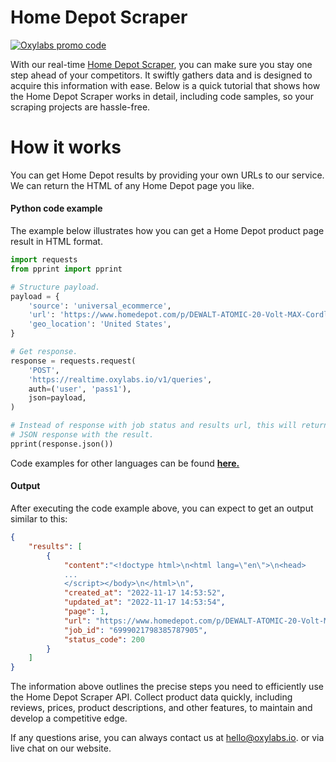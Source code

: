 # Home Depot Scraper

[![Oxylabs promo code](https://user-images.githubusercontent.com/129506779/250792357-8289e25e-9c36-4dc0-a5e2-2706db797bb5.png)](https://oxylabs.go2cloud.org/aff_c?offer_id=7&aff_id=877&url_id=112)

With our real-time [Home Depot Scraper](https://oxy.yt/vajU), you can make sure you stay one step ahead of your competitors. It swiftly gathers data and is designed to acquire this information with ease. Below is a quick tutorial that shows how the Home Depot Scraper works in detail, including code samples, so your scraping projects are hassle-free.

# How it works

You can get Home Depot results by providing your own URLs to our service. We can return the HTML of any Home Depot page you like.

#### Python code example

The example below illustrates how you can get a Home Depot product page result in HTML format.

```python
import requests
from pprint import pprint

# Structure payload.
payload = {
    'source': 'universal_ecommerce',
    'url': 'https://www.homedepot.com/p/DEWALT-ATOMIC-20-Volt-MAX-Cordless-Brushless-Compact-Drill-Impact-Combo-Kit-2-Tool-with-2-1-3Ah-Batteries-Charger-Bag-DCK278C2/308067489',
    'geo_location': 'United States',
}

# Get response.
response = requests.request(
    'POST',
    'https://realtime.oxylabs.io/v1/queries',
    auth=('user', 'pass1'),
    json=payload,
)

# Instead of response with job status and results url, this will return the
# JSON response with the result.
pprint(response.json())
```

Code examples for other languages can be found [**here.**](https://github.com/oxylabs/home-depot-scraper/tree/main/code%20examples)

#### Output

After executing the code example above, you can expect to get an output similar to this:

```json
{
    "results": [
        {
            "content":"<!doctype html>\n<html lang=\"en\">\n<head>
            ...
            </script></body>\n</html>\n",
            "created_at": "2022-11-17 14:53:52",
            "updated_at": "2022-11-17 14:53:54",
            "page": 1,
            "url": "https://www.homedepot.com/p/DEWALT-ATOMIC-20-Volt-MAX-Cordless-Brushless-Compact-Drill-Impact-Combo-Kit-2-Tool-with-2-1-3Ah-Batteries-Charger-Bag-DCK278C2/308067489",
            "job_id": "6999021798385787905",
            "status_code": 200
        }
    ]
}
```

The information above outlines the precise steps you need to efficiently use the Home Depot Scraper API. Collect product data quickly, including reviews, prices, product descriptions, and other features, to maintain and develop a competitive edge.

If any questions arise, you can always contact us at hello@oxylabs.io. or via live chat on our website.

